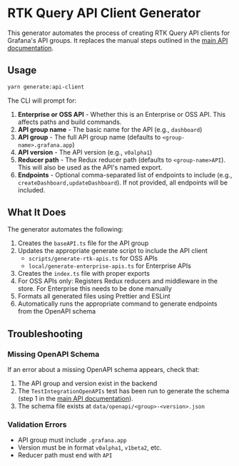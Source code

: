 # RTK Query API Client Generator

This generator automates the process of creating RTK Query API clients for Grafana's API groups. It replaces the manual steps outlined in the [main API documentation](../README.md).

## Usage

```bash
yarn generate:api-client
```

The CLI will prompt for:

1. **Enterprise or OSS API** - Whether this is an Enterprise or OSS API. This affects paths and build commands.
2. **API group name** - The basic name for the API (e.g., `dashboard`)
3. **API group** - The full API group name (defaults to `<group-name>.grafana.app`)
4. **API version** - The API version (e.g., `v0alpha1`)
5. **Reducer path** - The Redux reducer path (defaults to `<group-name>API`). This will also be used as the API's named export.
6. **Endpoints** - Optional comma-separated list of endpoints to include (e.g., `createDashboard,updateDashboard`). If not provided, all endpoints will be included.

## What It Does

The generator automates the following:

1. Creates the `baseAPI.ts` file for the API group
2. Updates the appropriate generate script to include the API client
   - `scripts/generate-rtk-apis.ts` for OSS APIs
   - `local/generate-enterprise-apis.ts` for Enterprise APIs
3. Creates the `index.ts` file with proper exports
4. For OSS APIs only: Registers Redux reducers and middleware in the store. For Enterprise this needs to be done manually
5. Formats all generated files using Prettier and ESLint
6. Automatically runs the appropriate command to generate endpoints from the OpenAPI schema

## Troubleshooting

### Missing OpenAPI Schema

If an error about a missing OpenAPI schema appears, check that:

1. The API group and version exist in the backend
2. The `TestIntegrationOpenAPIs` test has been run to generate the schema (step 1 in the [main API documentation](../README.md)).
3. The schema file exists at `data/openapi/<group>-<version>.json`

### Validation Errors

- API group must include `.grafana.app`
- Version must be in format `v0alpha1`, `v1beta2`, etc.
- Reducer path must end with `API`
